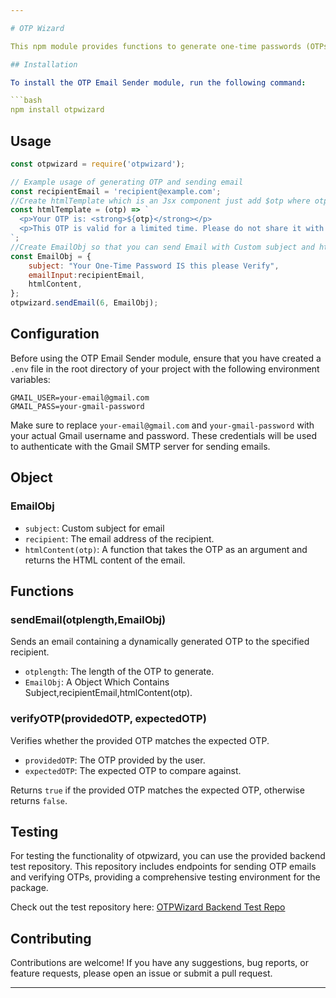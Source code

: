 ```yaml
---

# OTP Wizard

This npm module provides functions to generate one-time passwords (OTPs) and send them via email using Nodemailer with custom subject and htmlContent.

## Installation

To install the OTP Email Sender module, run the following command:

```bash
npm install otpwizard
```

## Usage

```javascript
const otpwizard = require('otpwizard');

// Example usage of generating OTP and sending email
const recipientEmail = 'recipient@example.com';
//Create htmlTemplate which is an Jsx component just add $otp where otp needed to display
const htmlTemplate = (otp) => `
  <p>Your OTP is: <strong>${otp}</strong></p>
  <p>This OTP is valid for a limited time. Please do not share it with anyone.</p>
`;
//Create EmailObj so that you can send Email with Custom subject and htmlContent
const EmailObj = {
    subject: "Your One-Time Password IS this please Verify",
    emailInput:recipientEmail,
    htmlContent,
};
otpwizard.sendEmail(6, EmailObj);
```

## Configuration

Before using the OTP Email Sender module, ensure that you have created a `.env` file in the root directory of your project with the following environment variables:

```
GMAIL_USER=your-email@gmail.com
GMAIL_PASS=your-gmail-password
```

Make sure to replace `your-email@gmail.com` and `your-gmail-password` with your actual Gmail username and password. These credentials will be used to authenticate with the Gmail SMTP server for sending emails.

## Object

### EmailObj

- `subject`: Custom subject for email
- `recipient`: The email address of the recipient.
- `htmlContent(otp)`: A function that takes the OTP as an argument and returns the HTML content of the email.

## Functions

### sendEmail(otplength,EmailObj)

Sends an email containing a dynamically generated OTP to the specified recipient.

- `otplength`: The length of the OTP to generate.
- `EmailObj`: A Object Which Contains Subject,recipientEmail,htmlContent(otp).

### verifyOTP(providedOTP, expectedOTP)

Verifies whether the provided OTP matches the expected OTP.

- `providedOTP`: The OTP provided by the user.
- `expectedOTP`: The expected OTP to compare against.

Returns `true` if the provided OTP matches the expected OTP, otherwise returns `false`.

## Testing

For testing the functionality of otpwizard, you can use the provided backend test repository. This repository includes endpoints for sending OTP emails and verifying OTPs, providing a comprehensive testing environment for the package.

Check out the test repository here: [OTPWizard Backend Test Repo](https://github.com/Aryanop0914/OTPwizard-BackendTest)

## Contributing

Contributions are welcome! If you have any suggestions, bug reports, or feature requests, please open an issue or submit a pull request.

---
```

